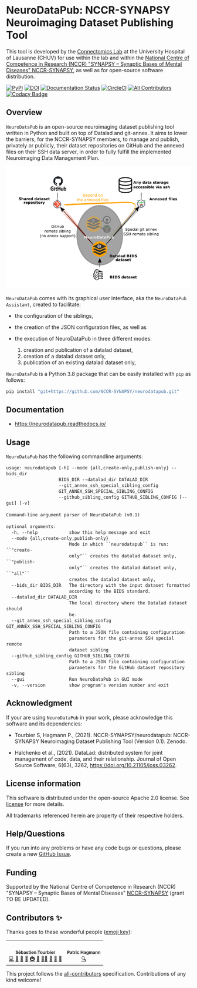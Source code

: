 # NeuroDataPub: NCCR-SYNAPSY Neuroimaging Dataset Publishing Tool

This tool is developed by the [Connectomics
Lab](https://wp.unil.ch/connectomics/) at the University Hospital of
Lausanne (CHUV) for use within the lab and within the [National Centre
of Competence in Research (NCCR) "SYNAPSY – Synaptic Bases of Mental
Diseases" NCCR-SYNAPSY](https://nccr-synapsy.ch/), as well as for
open-source software distribution.

[![PyPI](https://img.shields.io/pypi/v/neurodatapub)](https://pypi.org/project/neurodatapub/)
[![DOI](https://zenodo.org/badge/DOI/10.5281/zenodo.5163950.svg)](https://doi.org/10.5281/zenodo.5163950)
[![Documentation Status](https://readthedocs.org/projects/neurodatapub/badge/?version=latest)](https://neurodatapub.readthedocs.io/en/latest/?badge=latest)
[![CircleCI](https://circleci.com/gh/NCCR-SYNAPSY/neurodatapub/tree/main.svg?style=shield)](https://circleci.com/gh/NCCR-SYNAPSY/neurodatapub/tree/main)
[![All Contributors](https://img.shields.io/badge/all_contributors-2-orange.svg?style=flat-square)](#contributors-)
[![Codacy Badge](https://app.codacy.com/project/badge/Grade/e10b50b91e0f49b5866e527d3defd5ad)](https://www.codacy.com?utm_source=github.com&amp;utm_medium=referral&amp;utm_content=NCCR-SYNAPSY/neurodatapub&amp;utm_campaign=Badge_Grade)

## Overview

`NeuroDataPub` is an open-source neuroimaging dataset publishing tool written in Python and built on top of
Datalad and git-annex. It aims to lower the barriers, for the NCCR-SYNAPSY members,
to manage and publish, privately or publicly, their dataset repositories on GitHub and the annexed files on
their SSH data server, in order to fully fulfill the implemented Neuroimaging Data Management Plan.

![](https://github.com/NCCR-SYNAPSY/neurodatapub/raw/main/docs/images/neurodatapub_illustration.png)

`NeuroDataPub` comes with its graphical user interface, aka the `NeuroDataPub Assistant`,
created to facilitate:

*   the configuration of the siblings,

*   the creation of the JSON configuration files, as well as

*   the execution of NeuroDataPub in three different modes:
    1.  creation and publication of a datalad dataset,
    2.  creation of a datalad dataset only,
    3.  publication of an existing datalad dataset only,

`NeuroDataPub` is a Python 3.8 package that can be easily installed with `pip` as follows:

```bash
pip install "git+https://github.com/NCCR-SYNAPSY/neurodatapub.git"
```

## Documentation

*   https://neurodatapub.readthedocs.io/

## Usage

`NeuroDataPub` has the following commandline arguments:

```output
usage: neurodatapub [-h] --mode {all,create-only,publish-only} --bids_dir
                    BIDS_DIR --datalad_dir DATALAD_DIR
                    --git_annex_ssh_special_sibling_config
                    GIT_ANNEX_SSH_SPECIAL_SIBLING_CONFIG
                    --github_sibling_config GITHUB_SIBLING_CONFIG [--gui] [-v]

Command-line argument parser of NeuroDataPub (v0.1)

optional arguments:
  -h, --help            show this help message and exit
  --mode {all,create-only,publish-only}
                        Mode in which ``neurodatapub`` is run: ``"create-
                        only"`` creates the datalad dataset only, ``"publish-
                        only"`` creates the datalad dataset only, ``"all"``
                        creates the datalad dataset only,
  --bids_dir BIDS_DIR   The directory with the input dataset formatted
                        according to the BIDS standard.
  --datalad_dir DATALAD_DIR
                        The local directory where the Datalad dataset should
                        be.
  --git_annex_ssh_special_sibling_config GIT_ANNEX_SSH_SPECIAL_SIBLING_CONFIG
                        Path to a JSON file containing configuration
                        parameters for the git-annex SSH special remote
                        dataset sibling
  --github_sibling_config GITHUB_SIBLING_CONFIG
                        Path to a JSON file containing configuration
                        parameters for the GitHub dataset repository sibling
  --gui                 Run NeuroDataPub in GUI mode
  -v, --version         show program's version number and exit
```

## Acknowledgment

If your are using `NeuroDataPub` in your work, please acknowledge this
software and its dependencies:

*   Tourbier S, Hagmann P., (2021). NCCR-SYNAPSY/neurodatapub: NCCR-SYNAPSY Neuroimaging Dataset Publishing Tool (Version 0.1). Zenodo.

*   Halchenko et al., (2021). DataLad: distributed system for joint management of code, data, and their relationship. Journal of Open Source Software, 6(63), 3262, https://doi.org/10.21105/joss.03262.

## License information

This software is distributed under the open-source Apache 2.0 license.
See [license](LICENSE) for more details.

All trademarks referenced herein are property of their respective
holders.

## Help/Questions

If you run into any problems or have any code bugs or questions, please
create a new [GitHub Issue](https://github.com/NCCR-SYNAPSY/neurodatapub/issues).

## Funding

Supported by the National Centre of Competence in Research (NCCR)
"SYNAPSY – Synaptic Bases of Mental Diseases" [NCCR-SYNAPSY](https://nccr-synapsy.ch/)
(grant TO BE UPDATED).

## Contributors ✨

Thanks goes to these wonderful people ([emoji key](https://allcontributors.org/docs/en/emoji-key)):

<!-- ALL-CONTRIBUTORS-LIST:START - Do not remove or modify this section -->
<!-- prettier-ignore-start -->
<!-- markdownlint-disable -->
<table>
  <tr>
    <td align="center"><a href="https://github.com/sebastientourbier"><img src="https://avatars.githubusercontent.com/u/22279770?v=4?s=100" width="100px;" alt=""/><br /><sub><b>Sébastien Tourbier</b></sub></a><br /><a href="https://github.com/NCCR-SYNAPSY/neurodatapub/commits?author=sebastientourbier" title="Code">💻</a> <a href="https://github.com/NCCR-SYNAPSY/neurodatapub/commits?author=sebastientourbier" title="Documentation">📖</a> <a href="#design-sebastientourbier" title="Design">🎨</a> <a href="#ideas-sebastientourbier" title="Ideas, Planning, & Feedback">🤔</a> <a href="#infra-sebastientourbier" title="Infrastructure (Hosting, Build-Tools, etc)">🚇</a> <a href="#maintenance-sebastientourbier" title="Maintenance">🚧</a> <a href="#mentoring-sebastientourbier" title="Mentoring">🧑‍🏫</a> <a href="#projectManagement-sebastientourbier" title="Project Management">📆</a> <a href="#question-sebastientourbier" title="Answering Questions">💬</a> <a href="https://github.com/NCCR-SYNAPSY/neurodatapub/pulls?q=is%3Apr+reviewed-by%3Asebastientourbier" title="Reviewed Pull Requests">👀</a></td>
    <td align="center"><a href="https://wp.unil.ch/connectomics"><img src="https://avatars.githubusercontent.com/u/411192?v=4?s=100" width="100px;" alt=""/><br /><sub><b>Patric Hagmann</b></sub></a><br /><a href="#fundingFinding-pahagman" title="Funding Finding">🔍</a></td>
  </tr>
</table>

<!-- markdownlint-restore -->
<!-- prettier-ignore-end -->

<!-- ALL-CONTRIBUTORS-LIST:END -->

This project follows the [all-contributors](https://github.com/all-contributors/all-contributors) specification. Contributions of any kind welcome!

